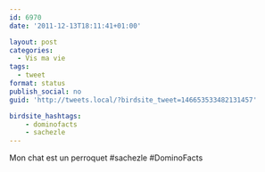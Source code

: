 ```yaml
---
id: 6970
date: '2011-12-13T18:11:41+01:00'

layout: post
categories:
  - Vis ma vie
tags:
  - tweet
format: status
publish_social: no
guid: 'http://tweets.local/?birdsite_tweet=146653533482131457'

birdsite_hashtags:
    - dominofacts
    - sachezle
---
```


Mon chat est un perroquet #sachezle #DominoFacts